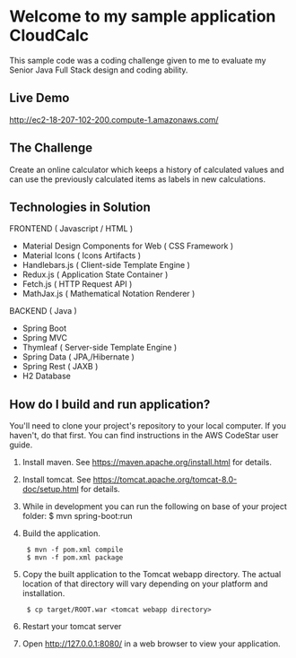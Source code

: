 Welcome to my sample application CloudCalc
==================================================

This sample code was a coding challenge given to me to evaluate my Senior Java Full Stack design and coding ability.

Live Demo
----------
http://ec2-18-207-102-200.compute-1.amazonaws.com/

The Challenge
----------
Create an online calculator which keeps a history of calculated values and can use the previously calculated items as labels in new calculations.

Technologies in Solution
----------

FRONTEND ( Javascript / HTML )
- Material Design Components for Web ( CSS Framework )
- Material Icons ( Icons Artifacts )
- Handlebars.js ( Client-side Template Engine )
- Redux.js ( Application State Container )
- Fetch.js ( HTTP Request API )
- MathJax.js  ( Mathematical Notation Renderer )

BACKEND ( Java )
- Spring Boot
- Spring MVC 
- Thymleaf ( Server-side Template Engine )
- Spring Data ( JPA,/Hibernate )
- Spring Rest ( JAXB )
- H2 Database


How do I build and run application?
---------------
You'll need to clone your project's repository to your
local computer. If you haven't, do that first. You can find instructions in the
AWS CodeStar user guide.

1. Install maven.  See https://maven.apache.org/install.html for details.

2. Install tomcat.  See https://tomcat.apache.org/tomcat-8.0-doc/setup.html for
   details.

3. While in development you can run the following on base of your project folder:
        $ mvn spring-boot:run

4. Build the application.

        $ mvn -f pom.xml compile
        $ mvn -f pom.xml package
  
5. Copy the built application to the Tomcat webapp directory.  The actual
   location of that directory will vary depending on your platform and
   installation.

        $ cp target/ROOT.war <tomcat webapp directory>

6. Restart your tomcat server

5. Open http://127.0.0.1:8080/ in a web browser to view your application.

